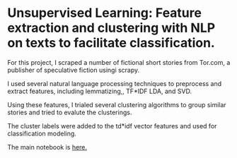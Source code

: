# Unsupervised Learning: Feature extraction and clustering with NLP on texts to facilitate classification.
For this project, I scraped a number of fictional short stories from Tor.com, a publisher of speculative fiction usingi scrapy. 

I used several natural language processing techniques to preprocess and extract features, including lemmatizing,, TF\*IDF LDA, and SVD.

Using these features, I trialed several clustering algorithms to group similar stories and tried to evalute the clusterings.

The cluster labels were added to the td\*idf vector features and used for classification modeling.

The main notebook is [here.](../master/scifi_stories.ipynb)

